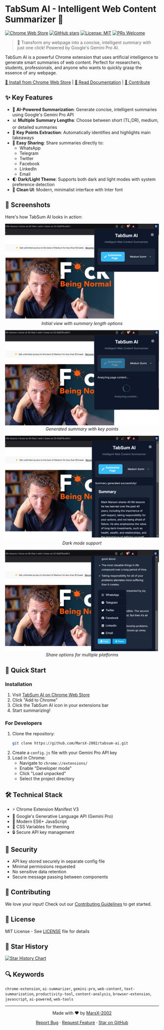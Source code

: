 # TabSum AI - Intelligent Web Content Summarizer 🤖

[![Chrome Web Store](https://img.shields.io/badge/Chrome-Extension-green.svg)](https://chrome.google.com/webstore/detail/tabsum-ai/[your-extension-id])
[![GitHub stars](https://img.shields.io/github/stars/MarsX-2002/tabsum-ai)](https://github.com/MarsX-2002/tabsum-ai/stargazers)
[![License: MIT](https://img.shields.io/badge/License-MIT-yellow.svg)](https://opensource.org/licenses/MIT)
[![PRs Welcome](https://img.shields.io/badge/PRs-welcome-brightgreen.svg)](https://github.com/MarsX-2002/tabsum-ai/pulls)

> 🚀 Transform any webpage into a concise, intelligent summary with just one click! Powered by Google's Gemini Pro AI.

TabSum AI is a powerful Chrome extension that uses artificial intelligence to generate smart summaries of web content. Perfect for researchers, students, professionals, and anyone who wants to quickly grasp the essence of any webpage.

[🎯 Install from Chrome Web Store](#) | [📖 Read Documentation](https://github.com/MarsX-2002/tabsum-ai/wiki) | [🤝 Contribute](https://github.com/MarsX-2002/tabsum-ai/blob/main/CONTRIBUTING.md)

## ✨ Key Features

- 🤖 **AI-Powered Summarization**: Generate concise, intelligent summaries using Google's Gemini Pro API
- 📊 **Multiple Summary Lengths**: Choose between short (TL;DR), medium, or detailed summaries
- 🎯 **Key Points Extraction**: Automatically identifies and highlights main takeaways
- 📱 **Easy Sharing**: Share summaries directly to:
  - WhatsApp
  - Telegram
  - Twitter
  - Facebook
  - LinkedIn
  - Email
- 🌓 **Dark/Light Theme**: Supports both dark and light modes with system preference detection
- 🎨 **Clean UI**: Modern, minimalist interface with Inter font

## 📸 Screenshots

Here's how TabSum AI looks in action:

<div align="center">

![TabSum AI Screenshot 1](img/1.png)
*Initial view with summary length options*

![TabSum AI Screenshot 2](img/2.png)
*Generated summary with key points*

![TabSum AI Screenshot 3](img/3.png)
*Dark mode support*

![TabSum AI Screenshot 4](img/4.png)
*Share options for multiple platforms*

</div>

## 🚀 Quick Start

### Installation

1. Visit [TabSum AI on Chrome Web Store](#)
2. Click "Add to Chrome"
3. Click the TabSum AI icon in your extensions bar
4. Start summarizing!

### For Developers

1. Clone the repository:
   ```bash
   git clone https://github.com/MarsX-2002/tabsum-ai.git
   ```
2. Create a `config.js` file with your Gemini Pro API key
3. Load in Chrome:
   - Navigate to `chrome://extensions/`
   - Enable "Developer mode"
   - Click "Load unpacked"
   - Select the project directory

## 🛠️ Technical Stack

- ⚡ Chrome Extension Manifest V3
- 🤖 Google's Generative Language API (Gemini Pro)
- 📱 Modern ES6+ JavaScript
- 🎨 CSS Variables for theming
- 🔒 Secure API key management

## 🔐 Security

- API key stored securely in separate config file
- Minimal permissions requested
- No sensitive data retention
- Secure message passing between components

## 🤝 Contributing

We love your input! Check out our [Contributing Guidelines](CONTRIBUTING.md) to get started.

## 📝 License

MIT License - See [LICENSE](LICENSE) file for details

## 🌟 Star History

[![Star History Chart](https://api.star-history.com/svg?repos=MarsX-2002/tabsum-ai&type=Date)](https://star-history.com/#MarsX-2002/tabsum-ai&Date)

## 🔍 Keywords

`chrome-extension`, `ai-summarizer`, `gemini-pro`, `web-content`, `text-summarization`, `productivity-tool`, `content-analysis`, `browser-extension`, `javascript`, `ai-powered`, `web-tools`

---

<div align="center">

Made with ❤️ by [MarsX-2002](https://github.com/MarsX-2002)

[Report Bug](https://github.com/MarsX-2002/tabsum-ai/issues) · [Request Feature](https://github.com/MarsX-2002/tabsum-ai/issues) · [Star on GitHub](https://github.com/MarsX-2002/tabsum-ai)

</div>
